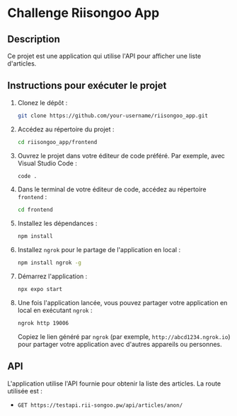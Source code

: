 # Challenge Riisongoo App

## Description

Ce projet est une application qui utilise l'API pour afficher une liste d'articles.

## Instructions pour exécuter le projet

1. Clonez le dépôt :
    ```sh
    git clone https://github.com/your-username/riisongoo_app.git
    ```

2. Accédez au répertoire du projet :
    ```sh
    cd riisongoo_app/frontend
    ```

3. Ouvrez le projet dans votre éditeur de code préféré. Par exemple, avec Visual Studio Code :
    ```sh
    code .
    ```

4. Dans le terminal de votre éditeur de code, accédez au répertoire `frontend` :
    ```sh
    cd frontend
    ```

5. Installez les dépendances :
    ```sh
    npm install
    ```

6. Installez `ngrok` pour le partage de l'application en local :
    ```sh
    npm install ngrok -g
    ```

7. Démarrez l'application :
    ```sh
    npx expo start
    ```

8. Une fois l'application lancée, vous pouvez partager votre application en local en exécutant `ngrok` :
    ```sh
    ngrok http 19006
    ```

   Copiez le lien généré par `ngrok` (par exemple, `http://abcd1234.ngrok.io`) pour partager votre application avec d'autres appareils ou personnes.

## API

L'application utilise l'API fournie pour obtenir la liste des articles. La route utilisée est :
- `GET https://testapi.rii-songoo.pw/api/articles/anon/`
